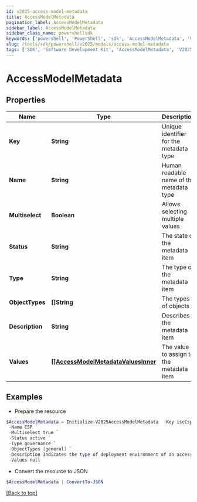 ```yaml
---
id: v2025-access-model-metadata
title: AccessModelMetadata
pagination_label: AccessModelMetadata
sidebar_label: AccessModelMetadata
sidebar_class_name: powershellsdk
keywords: ['powershell', 'PowerShell', 'sdk', 'AccessModelMetadata', 'V2025AccessModelMetadata'] 
slug: /tools/sdk/powershell/v2025/models/access-model-metadata
tags: ['SDK', 'Software Development Kit', 'AccessModelMetadata', 'V2025AccessModelMetadata']
---
```



# AccessModelMetadata

## Properties

Name | Type | Description | Notes
------------ | ------------- | ------------- | -------------
**Key** | **String** | Unique identifier for the metadata type | [optional] 
**Name** | **String** | Human readable name of the metadata type | [optional] 
**Multiselect** | **Boolean** | Allows selecting multiple values | [optional] [default to $false]
**Status** | **String** | The state of the metadata item | [optional] 
**Type** | **String** | The type of the metadata item | [optional] 
**ObjectTypes** | **[]String** | The types of objects | [optional] 
**Description** | **String** | Describes the metadata item | [optional] 
**Values** | [**[]AccessModelMetadataValuesInner**](access-model-metadata-values-inner) | The value to assign to the metadata item | [optional] 

## Examples

- Prepare the resource
```powershell
$AccessModelMetadata = Initialize-V2025AccessModelMetadata  -Key iscCsp `
 -Name CSP `
 -Multiselect true `
 -Status active `
 -Type governance `
 -ObjectTypes [general] `
 -Description Indicates the type of deployment environment of an access item. `
 -Values null
```

- Convert the resource to JSON
```powershell
$AccessModelMetadata | ConvertTo-JSON
```


[[Back to top]](#) 


